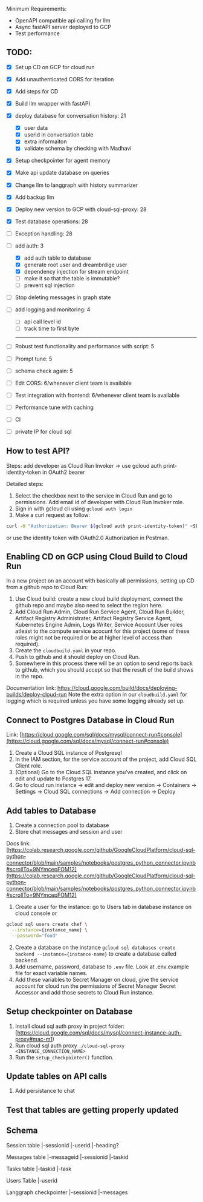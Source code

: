 Minimum Requirements:
- OpenAPI compatible api calling for llm
- Async fastAPI server deployed to GCP
- Test performance

## TODO:
- [x] Set up CD on GCP for cloud run
- [x] Add unauthenticated CORS for iteration
- [x] Add steps for CD
- [x] Build llm wrapper with fastAPI
- [x] deploy database for conversation history: 21
  - [x] user data
  - [x] userid in conversation table
  - [x] extra informaiton
  - [x] validate schema by checking with Madhavi
- [x] Setup checkpointer for agent memory
- [x] Make api update database on queries
- [x] Change llm to langgraph with history summarizer
- [x] Add backup llm
- [x] Deploy new version to GCP with cloud-sql-proxy: 28
- [x] Test database operations: 28
- [ ] Exception handling: 28
- [ ] add auth: 3
  - [x] add auth table to database
  - [x] generate root user and dreambrdige user
  - [x] dependency injection for stream endpoint
  - [ ] make it so that the table is immutable?
  - [ ] prevent sql injection
- [ ] Stop deleting messages in graph state
- [ ] add logging and monitoring: 4
   - [ ] api call level id
   - [ ] track time to first byte
  ------------------------
- [ ] Robust test functionality and performance with script: 5
- [ ] Prompt tune: 5
- [ ] schema check again: 5
- [ ] Edit CORS: 6/whenever client team is available
- [ ] Test integration with frontend: 6/whenever client team is available
- [ ] Performance tune with caching
- [ ] CI
- [ ] private IP for cloud sql


## How to test API?

Steps: add developer as Cloud Run Invoker -> use gcloud auth print-identity-token in OAuth2 bearer

Detailed steps:
1. Select the checkbox next to the service in Cloud Run and go to permissions. Add email id of developer with Cloud Run Invoker role.
2. Sign in with gcloud cli using `gcloud auth login`
2. Make a curl request as follow:
```bash
curl -H "Authorization: Bearer $(gcloud auth print-identity-token)" <SERVICE_URL>
```

or use the identity token with OAuth2.0 Authorization in Postman.


## Enabling CD on GCP using Cloud Build to Cloud Run
In a new project on an account with basically all permissions, setting up CD from a github repo to Cloud Run:
1. Use Cloud build: create a new cloud build deployment, connect the github repo and maybe also need to select the region here.
2. Add Cloud Run Admin, Cloud Run Service Agent, Cloud Run Builder, Artifact Registry Administrater, Artifact Registry Service Agent, Kubernetes Engine Admin, Logs Writer, Service Account User roles atleast to the compute service acocunt for this project (some of these roles might not be required or be at higher level of access than required).
3. Create the `cloudbuild.yaml` in your repo.
4. Push to github and it should deploy on Cloud Run.
5. Somewhere in this process there will be an option to send reports back to github, which you should accept so that the result of the build shows in the repo.

Documentation link: https://cloud.google.com/build/docs/deploying-builds/deploy-cloud-run
Note the extra option in our `cloudbuild.yaml` for logging which is required unless you have some logging already set up.


## Connect to Postgres Database in Cloud Run
Link: [https://cloud.google.com/sql/docs/mysql/connect-run#console](https://cloud.google.com/sql/docs/mysql/connect-run#console)
1. Create a Cloud SQL instance of Postgresql
2. In the IAM section, for the service account of the project, add Cloud SQL Client role.
3. (Optional) Go to the Cloud SQL instance you've created, and click on edit and update to Postgres 17.
4. Go to cloud run instance -> edit and deploy new version -> Containers -> Settings -> Cloud SQL connections -> Add connection -> Deploy

## Add tables to Database
1. Create a connection pool to database
2. Store chat messages and session and user


Docs link: [https://colab.research.google.com/github/GoogleCloudPlatform/cloud-sql-python-connector/blob/main/samples/notebooks/postgres_python_connector.ipynb#scrollTo=9NYmcepFOM12](https://colab.research.google.com/github/GoogleCloudPlatform/cloud-sql-python-connector/blob/main/samples/notebooks/postgres_python_connector.ipynb#scrollTo=9NYmcepFOM12)
1. Create a user for the instance: go to Users tab in database instance on cloud console or

```bash
gcloud sql users create chef \
  --instance={instance_name} \
  --password="food"
```

2. Create a database on the instance `gcloud sql databases create backend --instance={instance-name}` to create a database called backend.
3. Add username, password, database to `.env` file. Look at .env.example file for exact variable names.
4. Add these variables to Secret Manager on cloud, give the service account for cloud run the permissions of Secret Manager Secret Accessor and add those secrets to Cloud Run instance.

## Setup checkpointer on Database
1. Install cloud sql auth proxy in project folder: [https://cloud.google.com/sql/docs/mysql/connect-instance-auth-proxy#mac-m1)
2. Run cloud sql auth proxy `./cloud-sql-proxy <INSTANCE_CONNECTION_NAME>`
3. Run the `setup_checkpointer()` function.

## Update tables on API calls
1. Add persistance to chat

## Test that tables are getting properly updated




## Schema
Session table
|-sessionid
|-userid
|-heading?

Messages table
|-messageid
|-sessionid
|-taskid

Tasks table
|-taskid
|-task

Users Table
|-userid

Langgraph checkpointer
|-sessionid
|-messages
